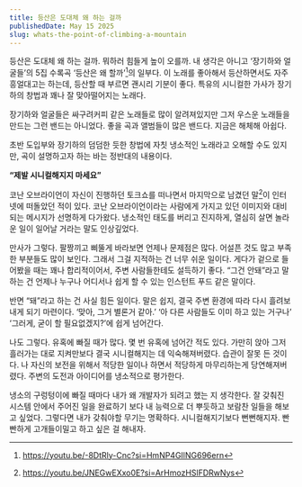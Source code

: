 ```yaml
---
title: 등산은 도대체 왜 하는 걸까
publishedDate: May 15 2025
slug: whats-the-point-of-climbing-a-mountain
---
```


등산은 도대체 왜 하는 걸까. 뭐하러 힘들게 높이 오를까. 내 생각은 아니고 ‘장기하와 얼굴들’의 5집 수록곡 ‘등산은 왜 할까’[^1]의 일부다. 이 노래를 좋아해서 등산하면서도 자주 흥얼대고는 하는데, 등산할 때 부르면 괜시리 기분이 좋다. 특유의 시니컬한 가사가 장기하의 창법과 꽤나 잘 맞아떨어지는 노래다. 

장기하와 얼굴들은 싸구려커피 같은 노래들로 많이 알려져있지만 그저 우스운 노래들을 만드는 그런 밴드는 아니었다. 좋을 곡과 앨범들이 많은 밴드다. 지금은 해체해 아쉽다.

초반 도입부와 장기하의 덤덤한 듯한 창법에 자칫 냉소적인 노래라고 오해할 수도 있지만, 곡이 설명하고자 하는 바는 정반대의 내용이다. 

**“제발 시니컬해지지 마세요”**

코난 오브라이언이 자신이 진행하던 토크쇼를 떠나면서 마지막으로 남겼던 말[^2]이 인터넷에 떠돌았던 적이 있다. 코난 오브라이언이라는 사람에게 가지고 있던 이미지와 대비되는 메시지가 선명하게 다가왔다. 냉소적인 태도를 버리고 진지하게, 열심히 살면 놀라운 일이 일어날 거라는 말도 인상깊었다. 

만사가 그렇다. 팔짱끼고 삐뚤게 바라보면 언제나 문제점은 많다. 어설픈 것도 많고 부족한 부분들도 많이 보인다. 그래서 그걸 지적하는 건 너무 쉬운 일이다. 게다가 겉으로 들어봤을 때는 꽤나 합리적이어서, 주변 사람들한테도 설득하기 좋다. “그건 안돼”라고 말하는 건 언제나 누구나 어디서나 쉽게 할 수 있는 인스턴트 푸드 같은 말이다. 

반면 “돼”라고 하는 건 사실 힘든 일이다. 말은 쉽지, 결국 주변 환경에 따라 다시 흘려보내게 되기 마련이다. ‘맞아, 그거 별론거 같아.’ ‘아 다른 사람들도 이미 하고 있는 거구나’ ‘그러게, 굳이 할 필요없겠지?’에 쉽게 넘어간다. 

나도 그렇다. 유혹에 빠질 때가 많다. 몇 번 유혹에 넘어간 적도 있다. 가만히 앉아 그저 흘러가는 대로 지켜만보다 결국 시니컬해지는 데 익숙해져버렸다. 습관이 잘못 든 것이다. 나 자신의 보전을 위해서 적당한 일이나 하면서 적당하게 마무리하는게 당연해져버렸다. 주변의 도전과 아이디어를 냉소적으로 평가한다. 

냉소의 구렁텅이에 빠질 때마다 내가 왜 개발자가 되려고 했는 지 생각한다. 잘 갖춰진 시스템 안에서 주어진 일을 완료하기 보다 내 능력으로 더 뿌듯하고 보람찬 일들을 해보고 싶었다. 그렇다면 내가 갖춰야할 무기는 명확하다. 시니컬해지기보다 뻔뻔해지자. 빤빤하게 고개들이밀고 하고 싶은 걸 해내자.

[^1]: https://youtu.be/-8DtRly-Cnc?si=HmNP4GIlNG696ern
[^2]: https://youtu.be/JNEGwEXxo0E?si=ArHmozHSlFDRwNys